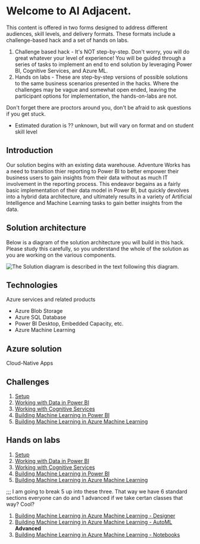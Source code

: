 # Welcome to AI Adjacent.

This content is offered in two forms designed to address different audiences, skill levels, and delivery formats.  These formats include a challenge-based hack and a set of hands on labs.
1. Challenge based hack - It's NOT step-by-step. Don't worry, you will do great whatever your level of experience! You will be guided through a series of tasks to implement an end to end solution by leveraging Power BI, Cognitive Services, and Azure ML.
2. Hands on labs - These are step-by-step versions of possible solutions to the same business scenarios presented in the hacks.  Where the challenges may be vague and somewhat open ended, leaving the participant options for implementation, the hands-on-labs are not.

Don't forget there are proctors around you, don't be afraid to ask questions if you get stuck.

- Estimated duration is ?? unknown, but will vary on format and on student skill level

## **Introduction**

Our solution begins with an existing data warehouse.  Adventure Works has a need to transition thier reporting to Power BI to better empower their business users to gain insights from their data without as much IT involvement in the reporting process. This endeavor begains as a fairly basic implementation of their data model in Power BI, but quickly devolves into a hybrid data architecture, and ultimately results in a variety of Artificial Intelligence and Machine Learning tasks to gain better insights from the data.  

## **Solution architecture**

Below is a diagram of the solution architecture you will build in this hack. Please study this carefully, so you understand the whole of the solution as you are working on the various components.

![The Solution diagram is described in the text following this diagram.](images/image2.png 'Solution diagram')


## Technologies

Azure services and related products
*   Azure Blob Storage
*   Azure SQL Database
*   Power BI Desktop, Embedded Capacity, etc.
*   Azure Machine Learning

## Azure solution
Cloud-Native Apps


## Challenges

1.  [Setup](./Student/Guides/challenges/01-Setup.md)
1.  [Working with Data in Power BI](./Student/Guides/challenges/02-Dataflows.md)
1.  [Working with Cognitive Services](./Student/Guides/challenges/03-CognitiveServices.md)
1.  [Building Machine Learning in Power BI](./Student/Guides/challenges/04-PowerBIAutoML)
1.  [Building Machine Learning in Azure Machine Learning](./Student/Guides/challenges/05-AzureML)

## Hands on labs

1.  [Setup](./Student/Guides/hols/01-Setup.md)
1.  [Working with Data in Power BI](./Student/Guides/hols/02-Dataflows.md)
1.  [Working with Cognitive Services](./Student/Guides/hols/03-CognitiveServices.md)
1.  [Building Machine Learning in Power BI](./Student/Guides/hols/04-PowerBIAutoML)
1.  [Building Machine Learning in Azure Machine Learning](./Student/Guides/hols/05-AzureML)

;;; I am going to break 5 up into these three.  That way we have 6 standard sections everyone can do and 1 advanced if we take certan classes that way?  Cool?
1.  [Building Machine Learning in Azure Machine Learning - Designer](./Student/Guides/hols/05-AML-Designer)
1.  [Building Machine Learning in Azure Machine Learning - AutoML](./Student/Guides/hols/06-AML-AutoML)
<br>**Advanced**<br>
1.  [Building Machine Learning in Azure Machine Learning - Notebooks](./Student/Guides/hols/07-AML-Notebooks)

